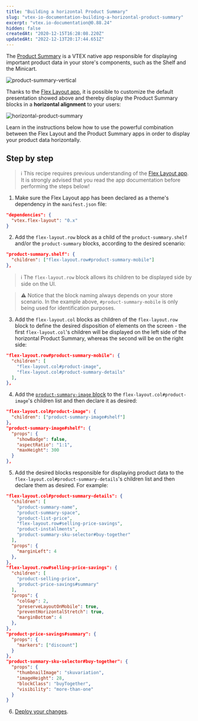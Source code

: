 ```yaml
---
title: "Building a horizontal Product Summary"
slug: "vtex-io-documentation-building-a-horizontal-product-summary"
excerpt: "vtex.io-documentation@0.88.24"
hidden: false
createdAt: "2020-12-15T16:28:08.220Z"
updatedAt: "2022-12-13T20:17:44.651Z"
---
```

The [Product Summary](https://developers.vtex.com/vtex-developer-docs/docs/vtex-product-summary) is a VTEX native app responsible for displaying important product data in your store's components, such as the Shelf and the Minicart.

![product-summary-vertical](https://user-images.githubusercontent.com/52087100/102239663-dbb59a00-3ed5-11eb-882f-48672d6f1325.png)

Thanks to the [Flex Layout app](https://developers.vtex.com/vtex-developer-docs/docs/vtex-flex-layout), it is possible to customize the default presentation showed above and thereby display the Product Summary blocks in a **horizontal alignment** to your users:

![horizontal-product-summary](https://user-images.githubusercontent.com/52087100/102240101-436be500-3ed6-11eb-84a1-0c957cf4f4d6.png)

Learn in the instructions below how to use the powerful combination between the Flex Layout and the Product Summary apps in order to display your product data horizontally.

## Step by step

>ℹ️ This recipe requires previous understanding of the [Flex Layout app](https://developers.vtex.com/vtex-developer-docs/docs/vtex-flex-layout). It is strongly advised that you read the app documentation before performing the steps below!

1. Make sure the Flex Layout app has been declared as a theme's dependency in the `manifest.json` file:

```json
"dependencies": {
  "vtex.flex-layout": "0.x"
}
```

2. Add the `flex-layout.row` block as a child of the `product-summary.shelf` and/or the `product-summary` blocks, according to the desired scenario:

```json
"product-summary.shelf": {
  "children": ["flex-layout.row#product-summary-mobile"]
},
```

>ℹ️ The `flex-layout.row` block allows its children to be displayed side by side on the UI.

>⚠️ Notice that the block naming always depends on your store scenario. In the example above, `#product-summary-mobile` is only being used for identification purposes.

3. Add the `flex-layout.col` blocks as children of the `flex-layout.row` block to define the desired disposition of elements on the screen - the first `flex-layout.col`'s children will be displayed on the left side of the horizontal Product Summary, whereas the second will be on the right side:

```json
"flex-layout.row#product-summary-mobile": {
  "children": [
    "flex-layout.col#product-image",
    "flex-layout.col#product-summary-details"
  ],
},
```

4. Add the [`product-summary-image` block](https://developers.vtex.com/vtex-developer-docs/docs/vtex-product-summary-productsummaryimage) to the `flex-layout.col#product-image`'s children list and then declare it as desired:

```json
"flex-layout.col#product-image": {
  "children": ["product-summary-image#shelf"]
},
"product-summary-image#shelf": {
  "props": {
    "showBadge": false,
    "aspectRatio": "1:1",
    "maxHeight": 300
  }
},
```

5. Add the desired blocks responsible for displaying product data to the `flex-layout.col#product-summary-details`'s children list and then declare them as desired. For example:

```json
"flex-layout.col#product-summary-details": {
  "children": [
    "product-summary-name",
    "product-summary-space",
    "product-list-price",
    "flex-layout.row#selling-price-savings",
    "product-installments",
    "product-summary-sku-selector#buy-together"
  ],
  "props": {
    "marginLeft": 4
  },
},
"flex-layout.row#selling-price-savings": {
  "children": [
    "product-selling-price",
    "product-price-savings#summary"
  ],
  "props": {
    "colGap": 2,
    "preserveLayoutOnMobile": true,
    "preventHorizontalStretch": true,
    "marginBottom": 4
  },
},
"product-price-savings#summary": {
  "props": {
    "markers": ["discount"]
  }
},
"product-summary-sku-selector#buy-together": {
  "props": {
    "thumbnailImage": "skuvariation",
    "imageHeight": 28,
    "blockClass": "buyTogether",
    "visibility": "more-than-one"
  }
}
```

6. [Deploy your changes](https://developers.vtex.com/vtex-developer-docs/docs/vtex-io-documentation-making-your-theme-content-public/).
